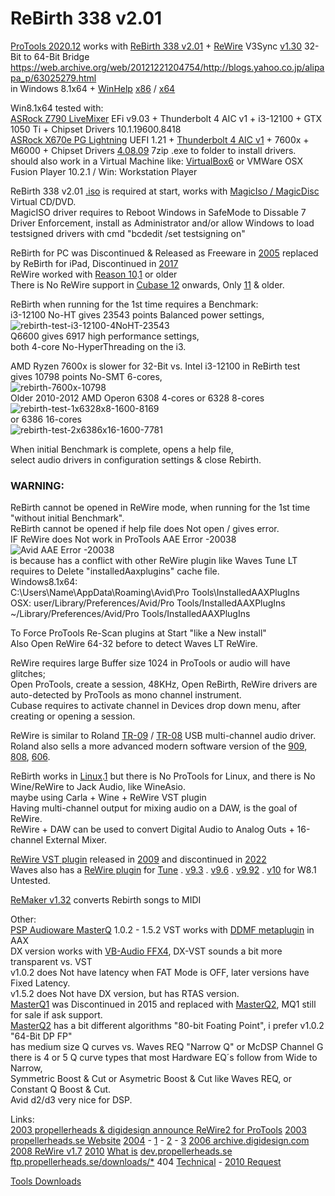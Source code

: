 # ReBirth 338 v2.01

[ProTools 2020.12](https://avidtech.my.salesforce-sites.com/pkb/articles/en_US/Knowledge/Pro-Tools-Operating-System-Compatibility-Chart?retURL=%2Fpkb%2Farticles%2Fcompatibility%2FPro-Tools-Supported-Apple-Computers-and-Operating-Systems&popup=true) works with [ReBirth 338 v2.01](https://en.wikipedia.org/wiki/ReBirth_RB-338) + [ReWire](https://en.wikipedia.org/wiki/ReWire_(software_protocol)) V3Sync [v1.30](https://scottbrio.com/rewire-64-32-a-handy-rewire-tool-for-ableton-10/) 32-Bit to 64-Bit Bridge  </br> ﻿https://web.archive.org/web/20121221204754/http://blogs.yahoo.co.jp/alipapa_p/63025279.html </br>
﻿in Windows 8.1x64 + [WinHelp](﻿https://support.microsoft.com/en-us/topic/error-opening-help-in-windows-based-programs-feature-not-included-or-help-not-supported-3c841463-d67c-6062-0ee7-1a149da3973b) [x86](https://www.microsoft.com/en-us/download/details.aspx?id=47667) / [x64](https://www.microsoft.com/en-us/download/details.aspx?id=47671) </br>
 
Win8.1x64 tested with: </br>
[ASRock Z790 LiveMixer](https://www.asrock.com/mb/Intel/Z790%20LiveMixer/Specification.asp) EFi v9.03 + Thunderbolt 4 AIC v1 + i3-12100 + GTX 1050 Ti + Chipset Drivers 10.1.19600.8418 </br>
[ASRock X670e PG Lightning](https://pg.asrock.com/MB/AMD/X670E%20PG%20Lightning/index.asp) UEFI 1.21 + [Thunderbolt 4 AIC v1](https://download.asrock.com/Manual/Thunderbolt%204%20AIC.pdf) + 7600x + M6000 + Chipset Drivers [4.08.09](https://www.amd.com/en/support/downloads/previous-drivers.html/chipsets/am5/x670e.html) 7zip .exe to folder to install drivers.</br>
should also work in a Virtual Machine like: [VirtualBox6](https://www.virtualbox.org/wiki/Download_Old_Builds) or VMWare OSX Fusion Player 10.2.1 / Win: Workstation Player </br>

ReBirth 338 v2.01 [.iso](https://archive.org/search?query=rebirth&and%5B%5D=mediatype%3A%22software%22) is required at start, works with [MagicIso / MagicDisc](https://web.archive.org/web/20210516111743/http://www.magiciso.com/tutorials/miso-magicdisc-overview.htm?=mdisc_hlp106) Virtual CD/DVD.</br>
MagicISO driver requires to Reboot Windows in SafeMode to Dissable 7 Driver Enforcement, install as Administrator and/or allow Windows to load testsigned drivers with cmd "bcdedit /set testsigning on" </br>
 
ReBirth for PC was Discontinued & Released as Freeware in [2005](https://web.archive.org/web/20051130043931/http://www.rebirthmuseum.com/) replaced by ReBirth for iPad, Discontinued in [2017](https://help.reasonstudios.com/hc/en-us/articles/360002216853-ReBirth-for-iPad-has-been-discontinued)</br>
ReWire worked with [Reason 10](https://docs.propellerheads.se/reason10/wwhelp/wwhimpl/js/html/wwhelp.htm#href=ReWire.24.3.html).[1](https://reverb.com/news/how-to-combine-2-daws-with-rewire) or older </br>
There is No ReWire support in [Cubase 12](https://forums.steinberg.net/t/i-didnt-see-where-is-rewire-menu/914704) onwards, Only [11](https://archive.steinberg.help/cubase_pro/v11/en/cubase_nuendo/topics/rewire/rewire_c.html) & older. </br>

ReBirth when running for the 1st time requires a Benchmark: </br>
i3-12100 No-HT gives 23543 points Balanced power settings, </br>
![rebirth-test-i3-12100-4NoHT-23543](https://github.com/user-attachments/assets/2b056c45-57f0-43fd-8bf3-1be3c5454bf3) </br>
Q6600 gives 6917 high performance settings,</br> 
both 4-core No-HyperThreading on the i3. </br>

AMD Ryzen 7600x is slower for 32-Bit vs. Intel i3-12100 in ReBirth test </br>
gives 10798 points No-SMT 6-cores, </br>
![rebirth-7600x-10798](https://github.com/user-attachments/assets/892a5cdb-795a-4043-b288-cdb620ae170e) </br>
Older 2010-2012 AMD Operon 6308 4-cores or 6328 8-cores </br>
![rebirth-test-1x6328x8-1600-8169](https://github.com/user-attachments/assets/0e3b1318-9e3d-4d12-ae0b-c8add7b78b7b) </br>
or 6386 16-cores </br>
![rebirth-test-2x6386x16-1600-7781](https://github.com/user-attachments/assets/3f8236f4-1018-4731-ae68-fab3fee74ca4) </br>

When initial Benchmark is complete, opens a help file, </br>
select audio drivers in configuration settings & close Rebirth. </br>

### WARNING: </br>
ReBirth cannot be opened in ReWire mode, when running for the 1st time "without initial Benchmark". </br>
ReBirth cannot be opened if help file does Not open / gives error. </br>
IF ReWire does Not work in ProTools AAE Error -20038 </br>
![Avid AAE Error -20038](https://github.com/user-attachments/assets/791a07b2-53ab-42f9-9007-95d1c7607d49) </br>
is because has a conflict with other ReWire plugin like Waves Tune LT </br>
requires to Delete "installedAaxplugins" cache file. </br>
Windows8.1x64: </br>
C:\Users\Name\AppData\Roaming\Avid\Pro Tools\InstalledAAXPlugIns </br>
OSX:
user/Library/Preferences/Avid/Pro Tools/InstalledAAXPlugIns </br>
~/Library/Preferences/Avid/Pro Tools/InstalledAAXPlugIns </br>

To Force ProTools Re-Scan plugins at Start "like a New install" </br>
Also Open ReWire 64-32 before to detect Waves LT ReWire. </br>

ReWire requires large Buffer size 1024 in ProTools or audio will have glitches; </br>
Open ProTools, create a session, 48KHz, Open ReBirth, ReWire drivers are auto-detected by ProTools as mono channel instrument. </br>
Cubase requires to activate channel in Devices drop down menu, after creating or opening a session. </br>

ReWire is similar to Roland [TR-09](https://www.roland.com/us/products/tr-09/) / [TR-08](https://www.roland.com/us/products/tr-08/) USB multi-channel audio driver. </br>
Roland also sells a more advanced modern software version of the [909](https://www.roland.com/us/products/rc_tr-909/), [808](https://www.roland.com/us/products/rc_tr-808/), [606](https://www.roland.com/us/products/rc_tr-606/).

ReBirth works in [Linux](https://ubuntuforums.org/showthread.php?t=846551).[1](https://cdm.link/how-to-install-rebirth-in-linux-get-a-free-rack-of-beat-machines/) but there is No ProTools for Linux, and there is No Wine/ReWire to Jack Audio, like WineAsio. </br>
maybe using Carla + Wine + ReWire VST plugin </br>
Having multi-channel output for mixing audio on a DAW, is the goal of ReWire. </br>
ReWire + DAW can be used to convert Digital Audio to Analog Outs + 16-channel External Mixer. </br>

[ReWire VST plugin](https://web.archive.org/web/20181102050538/http://energy-xt.com/rewire-vst.html) released in [2009](https://rekkerd.org/xt-software-releases-xt-rewire-vst/) and discontinued in [2022](https://web.archive.org/web/20210927230559/http://energy-xt.com/shop.html) </br>
Waves also has a [ReWire plugin](https://www.waves.com/support/rewire-link-cannot-be-established-in-waves-tune) for [Tune](https://www.waves.com/plugins/waves-tune) . [v9.3](https://www.waves.com/downloads/v9#v9_3) . [v9.6](https://www.waves.com/downloads/v9#v9_6) . [v9.92](https://www.waves.com/downloads/v9#v9_92) . [v10](https://www.waves.com/downloads/v10#plugins) for W8.1 Untested. </br>

[ReMaker v1.32](https://nordbeat.com/en/download-center/) converts Rebirth songs to MIDI </br>

Other: </br>
[PSP Audioware MasterQ](https://web.archive.org/web/20110207212139/http://pspaudioware.com/plugins/equalizers/psp_masterq/) 1.0.2 - 1.5.2 VST works with [DDMF metaplugin](https://ddmf.eu/metaplugin-chainer-vst-au-rtas-aax-wrapper/) in AAX </br>
DX version works with [VB-Audio FFX4](http://vincent.burel.free.fr/download/index.htm), DX-VST sounds a bit more transparent vs. VST </br>
v1.0.2 does Not have latency when FAT Mode is OFF, later versions have Fixed Latency. </br>
v1.5.2 does Not have DX version, but has RTAS version. </br>
[MasterQ1](https://web.archive.org/web/20110207212139/http://pspaudioware.com/plugins/equalizers/psp_masterq/) was Discontinued in 2015 and replaced with [MasterQ2](https://www.pspaudioware.com/products/psp-masterq2), MQ1 still for sale if ask support. </br>
[MasterQ2](https://www.pspaudioware.com/products/psp-masterq2) has a bit different algorithms "80-bit Foating Point", i prefer v1.0.2 "64-Bit DP FP" </br>
has medium size Q curves vs. Waves REQ "Narrow Q" or McDSP Channel G </br>
there is 4 or 5 Q curve types that most Hardware EQ´s follow from Wide to Narrow,  </br>
Symmetric Boost & Cut or Asymetric Boost & Cut like Waves REQ, or Constant Q Boost & Cut. </br>
Avid d2/d3 very nice for DSP. </br>

Links: </br>
[2003 propellerheads & digidesign announce ReWire2 for ProTools](https://www.mixonline.com/recording/propellerhead-digidesign-announce-rewire2-pro-tools-375894)
[2003 propellerheads.se Website](https://web.archive.org/web/20030429221427/http://www.propellerheads.se/products/rebirth/index.html)
[2004](https://web.archive.org/web/20060703072755/http://www.propellerheads.se/technologies/rewire/index.cfm) - [1](https://web.archive.org/web/20040620015356fw_/http://www.propellerheads.se/technologies/rewire/index.cfm?fuseaction=get_article&article=developer&nc=7618874) - [2](https://web.archive.org/web/20040621040002/http://www.propellerheads.se/developer/index.cfm?fuseaction=mainframe) - [3](https://web.archive.org/web/*/http://propellerheads.se/developer/files/*)
[2006 archive.digidesign.com](https://web.archive.org/web/20060613095751/https://archive.digidesign.com/download/)
[2008 ReWire v1.7](https://web.archive.org/web/20080918060928/http://www.propellerheads.se/download/updates_rewire/index.cfm?fuseaction=displaymain) [2010](https://web.archive.org/web/20100417072540/http://www.propellerheads.se/download/updates_rewire/index.cfm?fuseaction=displaymain)
[What is](https://web.archive.org/web/20100506002107/http://www.propellerheads.se/products/reason/index.cfm?fuseaction=get_article&article=rewire)
[dev.propellerheads.se](https://web.archive.org/web/20040825054454/http://dev.propellerheads.se:80/technologies/index.cfm?fuseaction=mainframe)
[ftp.propellerheads.se/downloads/*](https://web.archive.org/web/*/ftp.propellerheads.se/downloads/*) 404
[Technical](https://web.archive.org/web/20140203073256/http://www.propellerheads.se/developer/index.cfm?fuseaction=get_article&article=rewiretechinfo) - [2010 Request](https://web.archive.org/web/20100830053830/http://www.propellerheads.se/developer/request/index.cfm?fuseaction=displaymain)

[Tools Downloads](https://web.archive.org/web/20090216203806/http://rebirth.cz/downloads.html)
